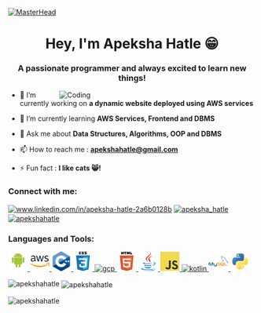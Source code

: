 [![MasterHead](https://i.pinimg.com/originals/77/ca/a3/77caa32884d735d439ade45ba37feaf2.gif)](https://rishavchanda.io)
<h1 align="center">Hey, I'm Apeksha Hatle 😁</h1>
<h3 align="center">A passionate programmer and always excited to learn new things!</h3>
<img align="right" alt="Coding" width="400" src="https://i.pinimg.com/originals/2e/e8/8b/2ee88bf78e4f76001f59bad5e91a6a03.gif">

- 🔭 I’m currently working on **a dynamic website deployed using AWS services**

- 🌱 I’m currently learning **AWS Services, Frontend and DBMS**

- 💬 Ask me about **Data Structures, Algorithms, OOP and DBMS**

- 📫 How to reach me : **apekshahatle@gmail.com**

- ⚡ Fun fact : **I like cats 😸!**

<h3 align="left">Connect with me:</h3>
<p align="left">
<a href="https://linkedin.com/in/www.linkedin.com/in/apeksha-hatle-2a6b0128b" target="blank"><img align="center" src="https://raw.githubusercontent.com/rahuldkjain/github-profile-readme-generator/master/src/images/icons/Social/linked-in-alt.svg" alt="www.linkedin.com/in/apeksha-hatle-2a6b0128b" height="30" width="40" /></a>
<a href="https://www.codechef.com/users/apeksha_hatle" target="blank"><img align="center" src="https://cdn.jsdelivr.net/npm/simple-icons@3.1.0/icons/codechef.svg" alt="apeksha_hatle" height="30" width="40" /></a>
<a href="https://www.leetcode.com/apekshahatle" target="blank"><img align="center" src="https://raw.githubusercontent.com/rahuldkjain/github-profile-readme-generator/master/src/images/icons/Social/leet-code.svg" alt="apekshahatle" height="30" width="40" /></a>
</p>

<h3 align="left">Languages and Tools:</h3>
<p align="left"> <a href="https://developer.android.com" target="_blank" rel="noreferrer"> <img src="https://raw.githubusercontent.com/devicons/devicon/master/icons/android/android-original-wordmark.svg" alt="android" width="40" height="40"/> </a> <a href="https://aws.amazon.com" target="_blank" rel="noreferrer"> <img src="https://raw.githubusercontent.com/devicons/devicon/master/icons/amazonwebservices/amazonwebservices-original-wordmark.svg" alt="aws" width="40" height="40"/> </a> <a href="https://www.w3schools.com/cpp/" target="_blank" rel="noreferrer"> <img src="https://raw.githubusercontent.com/devicons/devicon/master/icons/cplusplus/cplusplus-original.svg" alt="cplusplus" width="40" height="40"/> </a> <a href="https://www.w3schools.com/css/" target="_blank" rel="noreferrer"> <img src="https://raw.githubusercontent.com/devicons/devicon/master/icons/css3/css3-original-wordmark.svg" alt="css3" width="40" height="40"/> </a> <a href="https://cloud.google.com" target="_blank" rel="noreferrer"> <img src="https://www.vectorlogo.zone/logos/google_cloud/google_cloud-icon.svg" alt="gcp" width="40" height="40"/> </a> <a href="https://www.w3.org/html/" target="_blank" rel="noreferrer"> <img src="https://raw.githubusercontent.com/devicons/devicon/master/icons/html5/html5-original-wordmark.svg" alt="html5" width="40" height="40"/> </a> <a href="https://www.java.com" target="_blank" rel="noreferrer"> <img src="https://raw.githubusercontent.com/devicons/devicon/master/icons/java/java-original.svg" alt="java" width="40" height="40"/> </a> <a href="https://developer.mozilla.org/en-US/docs/Web/JavaScript" target="_blank" rel="noreferrer"> <img src="https://raw.githubusercontent.com/devicons/devicon/master/icons/javascript/javascript-original.svg" alt="javascript" width="40" height="40"/> </a> <a href="https://kotlinlang.org" target="_blank" rel="noreferrer"> <img src="https://www.vectorlogo.zone/logos/kotlinlang/kotlinlang-icon.svg" alt="kotlin" width="40" height="40"/> </a> <a href="https://www.mysql.com/" target="_blank" rel="noreferrer"> <img src="https://raw.githubusercontent.com/devicons/devicon/master/icons/mysql/mysql-original-wordmark.svg" alt="mysql" width="40" height="40"/> </a> <a href="https://www.python.org" target="_blank" rel="noreferrer"> <img src="https://raw.githubusercontent.com/devicons/devicon/master/icons/python/python-original.svg" alt="python" width="40" height="40"/> </a> </p>

<p><img align="left" src="https://github-readme-stats.vercel.app/api/top-langs?username=apekshahatle&show_icons=true&locale=en&layout=compact" alt="apekshahatle" /></p>

<p>&nbsp;<img align="center" src="https://github-readme-stats.vercel.app/api?username=apekshahatle&show_icons=true&locale=en" alt="apekshahatle" /></p>

<p><img align="center" src="https://github-readme-streak-stats.herokuapp.com/?user=apekshahatle&" alt="apekshahatle" /></p>
